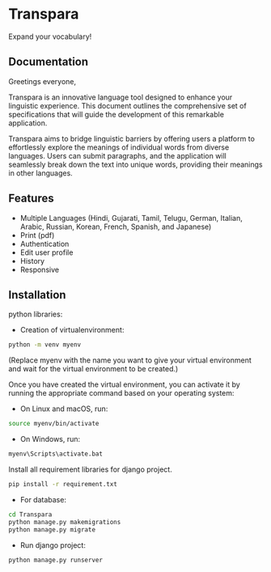 
# Transpara

Expand your vocabulary!


## Documentation

<!-- [Documentation](https://linktodocumentation) -->

Greetings everyone,

Transpara is an innovative language tool designed to enhance your linguistic experience. This document outlines the comprehensive set of specifications that will guide the development of this remarkable application.

Transpara aims to bridge linguistic barriers by offering users a platform to effortlessly explore the meanings of individual words from diverse languages. Users can submit paragraphs, and the application will seamlessly break down the text into unique words, providing their meanings in other languages.
## Features

- Multiple Languages (Hindi, Gujarati, Tamil, Telugu, German, Italian, Arabic, Russian, Korean, French, Spanish, and Japanese)
- Print (pdf)
- Authentication
- Edit user profile
- History 
- Responsive


## Installation
python libraries:

- Creation of virtualenvironment:
```bash
python -m venv myenv
```
(Replace myenv with the name you want to give your virtual environment and wait for the virtual environment to be created.)

Once you have created the virtual environment, you can activate it by running the appropriate command based on your operating system:

- On Linux and macOS, run:

```bash
source myenv/bin/activate
```
- On Windows, run:
```bash
myenv\Scripts\activate.bat
```
Install all requirement libraries for django project.

```bash
pip install -r requirement.txt
```


- For database:
```bash
cd Transpara
python manage.py makemigrations
python manage.py migrate
```
    
- Run django project:
```bash
python manage.py runserver
```

